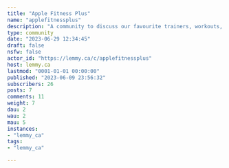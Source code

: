 ```yaml
---
title: "Apple Fitness Plus" 
name: "applefitnessplus"
description: "A community to discuss our favourite trainers, workouts, achievements, struggles and everything else related to AF+"
type: community
date: "2023-06-29 12:34:45"
draft: false
nsfw: false
actor_id: "https://lemmy.ca/c/applefitnessplus"
host: lemmy.ca
lastmod: "0001-01-01 00:00:00"
published: "2023-06-09 23:56:32"
subscribers: 26
posts: 7
comments: 11
weight: 7
dau: 2
wau: 2
mau: 5
instances:
- "lemmy_ca"
tags: 
- "lemmy_ca"

---
```

